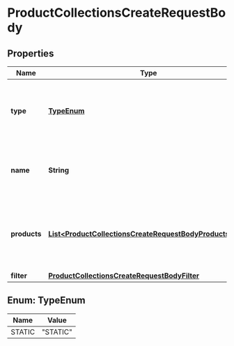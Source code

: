 

# ProductCollectionsCreateRequestBody


## Properties

| Name | Type | Description |
|------------ | ------------- | ------------- |
|**type** | [**TypeEnum**](#TypeEnum) | Show that the product collection is static (manually selected products). |
|**name** | **String** | Unique user-defined product collection name. |
|**products** | [**List&lt;ProductCollectionsCreateRequestBodyProductsItem&gt;**](ProductCollectionsCreateRequestBodyProductsItem.md) | Defines a set of products for a &#x60;STATIC&#x60; product collection type. |
|**filter** | [**ProductCollectionsCreateRequestBodyFilter**](ProductCollectionsCreateRequestBodyFilter.md) |  |



## Enum: TypeEnum

| Name | Value |
|---- | -----|
| STATIC | &quot;STATIC&quot; |



